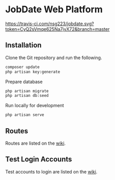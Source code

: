 # JobDate Web Platform

https://travis-ci.com/nsg223/jobdate.svg?token=CyQ2sVmqe625Na7jyX72&branch=master

## Installation

Clone the Git repository and run the following.

```bash
composer update
php artisan key:generate
```

Prepare database

```bash
php artisan migrate
php artisan db:seed
```

Run locally for development
```bash
php artisan serve
```

## Routes

Routes are listed on the [wiki](https://github.com/nsg223/jobdate/wiki/JobDate-Routes).

## Test Login Accounts

Test accounts to login are listed on the [wiki](https://github.com/nsg223/jobdate/wiki/Testing-Accounts).
